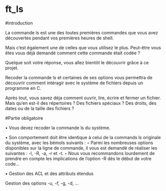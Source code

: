 # ft_ls

#introduction

La commande ls est une des toutes premières commandes que vous avez découvertes
pendant vos premières heures de shell. 

Mais c’est également une de celles que vous utilisez
le plus. Peut-être vous êtes vous déjà demandé comment cette commande était codée ?

Quelque soit votre réponse, vous allez bientôt le découvrir grâce à ce projet.

Recoder la commande ls et certaines de ses options vous permettra de découvrir
comment intéragir avec le système de fichiers depuis un programme en C.

Après tout, vous savez déja comment ouvrir, lire, écrire et fermer un fichier.
Mais qu’en est-il des répertoires ? Des fichiers spéciaux ? Des droits, des dates ou de la taille des fichiers ?

#Partie obligatoire

• Vous devez recoder la commande ls du système.

• Son comportement doit être identique à celui de la commands ls originale du
système, avec les bémols suivants :
  ◦ Parmi les nombreuses options disponibles sur la ligne de commande, il vous est
    demandé de réaliser les suivantes : -l, -R, -a, -r et -t.
  ◦ Nous vous recommandons lourdement de prendre en compte les implications
     de l’option -R dès le début de votre code...

• Gestion des ACL et des attributs étendus

Gestion des options -u, -f, -g, -d, ...
